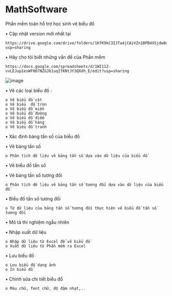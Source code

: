 # MathSoftware
Phần mềm toán hỗ trợ học sinh vẽ biểu đồ

•	Cập nhật version mới nhất tại

    https://drive.google.com/drive/folders/1KfK9kC3IJTa4jCAiVZn1BPB4XSjdw8dq?usp=sharing

•	Hãy cho tôi biết những vấn đề của Phần mềm 

    https://docs.google.com/spreadsheets/d/1WI11Z-vvLEJup1esWF007NZGJb1uqIfKNtJY3QXdh_E/edit?usp=sharing


![image](https://user-images.githubusercontent.com/65003197/170765516-5b42fd53-6a33-41bd-ba4f-3f3fb1b4897b.png)


•	Vẽ các loại biểu đồ :

    o Vẽ biểu đồ cột
    o Vẽ biểu  đồ tròn
    o Vẽ biểu đồ miền
    o Vẽ biểu đồ đường 
    o Vẽ biểu đồ điểm
    o Vẽ biểu đồ hàng
    o Vẽ biểu đồ tranh
	
•	Xác định bảng tần số của biểu đồ

•	Vẽ bảng tần số

    o Phân tích dữ liệu vẽ bảng tần số dựa vào dữ liệu của biểu đồ
	
•	Vẽ biểu đồ tần số

•	Vẻ bảng tần số tương đối

    o Phân tích dữ liệu vẽ bảng tần số tương đối dựa vào dữ liệu của biểu đồ
	
•	Biểu đồ tần số tương đối

    o Từ dữ liệu của bảng tần số tương đối thực hiện vẽ biểu đồ tần số tương đối
	
•	Mô tả thí nghiệm ngẫu nhiên

•	Nhập xuất dữ liệu

    o Nhập dữ liệu từ Excel để vẽ biểu đồ
    o Xuất dữ liệu từ Phần mềm ra Excel 
	
•	Lưu biểu đồ

    o Lưu biểu đồ dạng ảnh
    o In biểu đồ
	
•	Chỉnh sửa chi tiết biểu đồ

    o Màu chữ, font chữ, độ đậm nhạt,..
